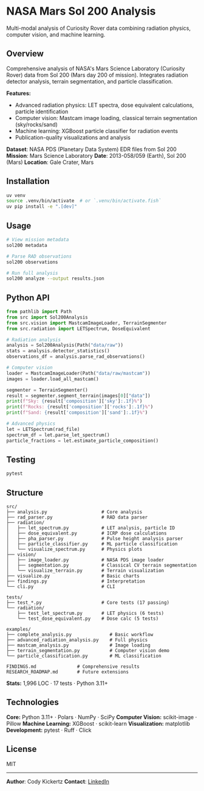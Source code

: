 # NASA Mars Sol 200 Analysis

Multi-modal analysis of Curiosity Rover data combining radiation physics, computer vision, and machine learning.

## Overview

Comprehensive analysis of NASA's Mars Science Laboratory (Curiosity Rover) data from Sol 200 (Mars day 200 of mission). Integrates radiation detector analysis, terrain segmentation, and particle classification.

**Features:**
- Advanced radiation physics: LET spectra, dose equivalent calculations, particle identification
- Computer vision: Mastcam image loading, classical terrain segmentation (sky/rocks/sand)
- Machine learning: XGBoost particle classifier for radiation events
- Publication-quality visualizations and analysis

**Dataset**: NASA PDS (Planetary Data System) EDR files from Sol 200
**Mission**: Mars Science Laboratory
**Date**: 2013-058/059 (Earth), Sol 200 (Mars)
**Location**: Gale Crater, Mars

## Installation

```bash
uv venv
source .venv/bin/activate  # or `.venv/bin/activate.fish`
uv pip install -e ".[dev]"
```

## Usage

```bash
# View mission metadata
sol200 metadata

# Parse RAD observations
sol200 observations

# Run full analysis
sol200 analyze --output results.json
```

## Python API

```python
from pathlib import Path
from src import Sol200Analysis
from src.vision import MastcamImageLoader, TerrainSegmenter
from src.radiation import LETSpectrum, DoseEquivalent

# Radiation analysis
analysis = Sol200Analysis(Path("data/raw"))
stats = analysis.detector_statistics()
observations_df = analysis.parse_rad_observations()

# Computer vision
loader = MastcamImageLoader(Path("data/raw/mastcam"))
images = loader.load_all_mastcam()

segmenter = TerrainSegmenter()
result = segmenter.segment_terrain(images[0]["data"])
print(f"Sky: {result['composition']['sky']:.1f}%")
print(f"Rocks: {result['composition']['rocks']:.1f}%")
print(f"Sand: {result['composition']['sand']:.1f}%")

# Advanced physics
let = LETSpectrum(rad_file)
spectrum_df = let.parse_let_spectrum()
particle_fractions = let.estimate_particle_composition()
```

## Testing

```bash
pytest
```

## Structure

```
src/
├── analysis.py                    # Core analysis
├── rad_parser.py                  # RAD data parser
├── radiation/
│   ├── let_spectrum.py            # LET analysis, particle ID
│   ├── dose_equivalent.py         # ICRP dose calculations
│   ├── pha_parser.py              # Pulse height analysis parser
│   ├── particle_classifier.py     # ML particle classification
│   └── visualize_spectrum.py      # Physics plots
├── vision/
│   ├── image_loader.py            # NASA PDS image loader
│   ├── segmentation.py            # Classical CV terrain segmentation
│   └── visualize_terrain.py       # Terrain visualization
├── visualize.py                   # Basic charts
├── findings.py                    # Interpretation
└── cli.py                         # CLI

tests/
├── test_*.py                      # Core tests (17 passing)
└── radiation/
    ├── test_let_spectrum.py       # LET physics (6 tests)
    └── test_dose_equivalent.py    # Dose calc (5 tests)

examples/
├── complete_analysis.py              # Basic workflow
├── advanced_radiation_analysis.py    # Full physics
├── mastcam_analysis.py               # Image loading
├── terrain_segmentation.py           # Computer vision demo
└── particle_classification.py        # ML classification

FINDINGS.md               # Comprehensive results
RESEARCH_ROADMAP.md       # Future extensions
```

**Stats:** 1,996 LOC · 17 tests · Python 3.11+

## Technologies

**Core:** Python 3.11+ · Polars · NumPy · SciPy
**Computer Vision:** scikit-image · Pillow
**Machine Learning:** XGBoost · scikit-learn
**Visualization:** matplotlib
**Development:** pytest · Ruff · Click

## License

MIT

---

**Author**: Cody Kickertz
**Contact**: [LinkedIn](https://linkedin.com/in/Cody-Kickertz/)
